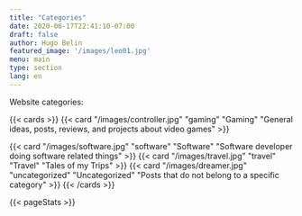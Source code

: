 ```yaml
---
title: "Categories"
date: 2020-06-17T22:41:10-07:00
draft: false
author: Hugo Belin
featured_image: '/images/leo01.jpg'
menu: main
type: section
lang: en
---
```


Website categories:

{{< cards >}}
  {{< card "/images/controller.jpg" "gaming" "Gaming" "General ideas, posts, reviews, and projects about video games" >}}
  <!--{{< card "/images/cinema.jpg" "movies" "Movies" "Opinions, thoughts, and some other ideas on movies" >}}-->
  {{< card "/images/software.jpg" "software" "Software" "Software developer doing software related things" >}}
  {{< card "/images/travel.jpg" "travel" "Travel" "Tales of my Trips" >}}
  {{< card "/images/dreamer.jpg" "uncategorized" "Uncategorized" "Posts that do not belong to a specific category" >}}
{{< /cards >}}

{{< pageStats >}}
